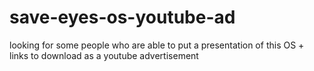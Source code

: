 # save-eyes-os-youtube-ad
looking for some people who are able to put a presentation of this OS + links to download as a youtube advertisement 
